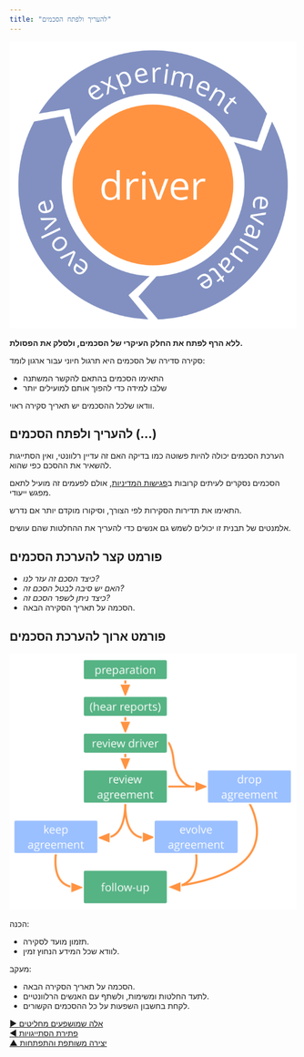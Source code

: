 ```yaml
---
title: "להעריך ולפתח הסכמים"
---
```



![right,fit](img/evolution/kaizen.png)

**ללא הרף לפתח את החלק העיקרי של הסכמים, ולסלק את הפסולת.**

סקירה סדירה של הסכמים היא תרגול חיוני עבור ארגון לומד:

- התאימו הסכמים בהתאם להקשר המשתנה
- שלבו למידה כדי להפוך אותם למועילים יותר

וודאו שלכל ההסכמים יש תאריך סקירה ראוי.


## להעריך ולפתח הסכמים (...)

הערכת הסכמים יכולה להיות פשוטה כמו בדיקה האם זה עדיין רלוונטי, ואין הסתייגות להשאיר את ההסכם כפי שהוא.

הסכמים נסקרים לעיתים קרובות ב[פגישות המדיניות](governance-meeting.html), אולם לפעמים זה מועיל לתאם מפגש ייעודי.

התאימו את תדירות הסקירות לפי הצורך, וסיקורו מוקדם יותר אם נדרש.

אלמנטים של תבנית זו יכולים לשמש גם אנשים כדי להעריך את ההחלטות שהם עושים.


## פורמט קצר להערכת הסכמים

- *כיצד הסכם זה עזר לנו?*
- *האם יש סיבה לבטל הסכם זה?*
- *כיצד ניתן לשפר הסכם זה?*
- הסכמה על תאריך הסקירה הבאה.


## פורמט ארוך להערכת הסכמים

![left,fit](img/agreements/evaluate-agreements.png)

הכנה:

- תזמון מועד לסקירה.
- לוודא שכל המידע הנחוץ זמין.

מעקב:

- הסכמה על תאריך הסקירה הבאה.
- לתעד החלטות ומשימות, ולשתף עם האנשים הרלוונטיים.
- לקחת בחשבון השפעות על כל ההסכמים הקשורים.

[&#9654; אלה שמושפעים מחליטים](those-affected-decide.html)<br/>[&#9664; פתירת הסתייגויות](resolve-objections.html)<br/>[&#9650; יצירה משותפת והתפתחות](co-creation-and-evolution.html)

